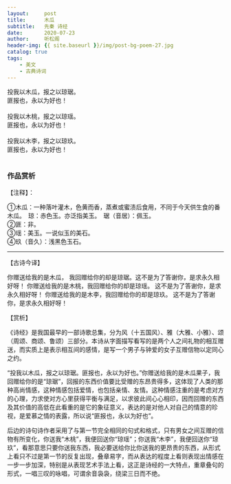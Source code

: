 ```yaml
---
layout:     post
title:      木瓜
subtitle:   先秦 诗经
date:       2020-07-23
author:     听松阁
header-img: {{ site.baseurl }}/img/post-bg-poem-27.jpg
catalog: true
tags:
    - 美文
    - 古典诗词
---
```


投我以木瓜，报之以琼琚。<br>
匪报也，永以为好也！<br>
<br>
投我以木桃，报之以琼瑶。<br>
匪报也，永以为好也！<br>
<br>
投我以木李，报之以琼玖。<br>
匪报也，永以为好也！<br>
<br>

### 作品赏析
【注释】：

①木瓜：一种落叶灌木，色黄而香，蒸煮或蜜渍后食用，不同于今天供生食的番木瓜。　琼：赤色玉。亦泛指美玉。　琚（音居）：佩玉。<br>
②匪：非。<br>
③瑶：美玉。一说似玉的美石。<br>
④玖（音久）：浅黑色玉石。<br>

----------------------------------------------------
【古诗今译】

你赠送给我的是木瓜， 我回赠给你的却是琼琚。这不是为了答谢你，是求永久相好呀！
你赠送给我的是木桃，我回赠给你的却是琼瑶。 这不是为了答谢你，是求永久相好呀！
你赠送给我的是木李，我回赠给你的却是琼玖。 这不是为了答谢你，是求永久相好呀！



【赏析】

《诗经》是我国最早的一部诗歌总集，分为风（十五国风）、雅（大雅、小雅）、颂（周颂、商颂、鲁颂）三部分。本诗从字面描写看写的是两个人之间礼物的相互赠送，而实质上是表示相互间的感情，是写一个男子与钟爱的女子互赠信物以定同心之约。

“投我以木瓜，报之以琼琚。匪报也，永以为好也。”你赠送给我的是木瓜果子，我回赠给你的是“琼琚”，回报的东西价值要比受赠的东昂贵得多，这体现了人类的那种高尚情感，这种情感包括爱情，也包括亲情、友情。这种情感注重的是考虑对方的心理，力求使对方心里获得平衡与满足，以求彼此间心心相印，因而回赠的东西及其价值的高低在此看重的是它的象征意义，表达的是对他人对自己的情意的珍视，是爱慕之情的表露，所以说“匪报也，永以为好也”。

后边的诗句诗作者采用了与第一节完全相同的句式和格式，只有男女之间互赠的信物有所变化，你送我“木桃”，我便回送你“琼瑶”；你送我“木李”，我便回送你“琼玖”，看那意思只要你送我东西，我必要送给你比你送我的更昂贵的东西，从形式上看只不过是第一节的反复出现，叠章易字，而从表达的程度上看则表现出情感在一步一步加深，特别是从表现艺术手法上看，这正是诗经的一大特点，重章叠句的形式，一唱三叹的咏唱，可谓余音袅袅，绕梁三日而不绝。
